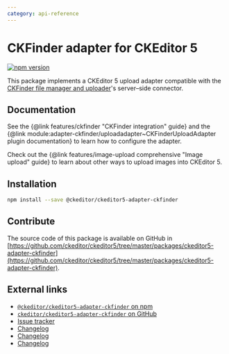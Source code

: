 ```yaml
---
category: api-reference
---
```


# CKFinder adapter for CKEditor 5

[![npm version](https://badge.fury.io/js/%40ckeditor%2Fckeditor5-adapter-ckfinder.svg)](https://www.npmjs.com/package/@ckeditor/ckeditor5-adapter-ckfinder)

This package implements a CKEditor 5 upload adapter compatible with the [CKFinder file manager and uploader](https://ckeditor.com/ckfinder/)'s server–side connector.

## Documentation

See the {@link features/ckfinder "CKFinder integration" guide} and the {@link module:adapter-ckfinder/uploadadapter~CKFinderUploadAdapter plugin documentation} to learn how to configure the adapter.

Check out the {@link features/image-upload comprehensive "Image upload" guide} to learn about other ways to upload images into CKEditor 5.

## Installation

```bash
npm install --save @ckeditor/ckeditor5-adapter-ckfinder
```

## Contribute

The source code of this package is available on GitHub in [https://github.com/ckeditor/ckeditor5/tree/master/packages/ckeditor5-adapter-ckfinder](https://github.com/ckeditor/ckeditor5/tree/master/packages/ckeditor5-adapter-ckfinder).

## External links

* [`@ckeditor/ckeditor5-adapter-ckfinder` on npm](https://www.npmjs.com/package/@ckeditor/ckeditor5-adapter-ckfinder)
* [`ckeditor/ckeditor5-adapter-ckfinder` on GitHub](https://github.com/ckeditor/ckeditor5/tree/master/packages/ckeditor5-adapter-ckfinder)
* [Issue tracker](https://github.com/ckeditor/ckeditor5/issues)
* [Changelog](https://github.com/ckeditor/ckeditor5/blob/master/CHANGELOG.md)
* [Changelog](https://github.com/ckeditor/ckeditor5/blob/master/CHANGELOG.md)
* [Changelog](https://github.com/ckeditor/ckeditor5/blob/master/CHANGELOG.md)
